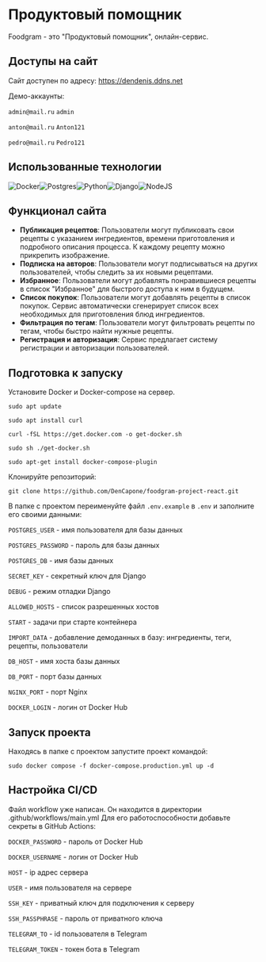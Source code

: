 # Продуктовый помощник

Foodgram - это "Продуктовый помощник", онлайн-сервис.

## Доступы на сайт

Сайт доступен по адресу: https://dendenis.ddns.net

Демо-аккаунты:

`admin@mail.ru`
`admin`

`anton@mail.ru`
`Anton121`

`pedro@mail.ru`
`Pedro121`

## Использованные технологии

![Docker](https://img.shields.io/badge/Docker-2496ed?style=for-the-badge&logo=docker&logoColor=white)![Postgres](https://img.shields.io/badge/Postgres-336791?style=for-the-badge&logo=Postgresql&logoColor=white)![Python](https://img.shields.io/badge/Python-30363d?style=for-the-badge&logo=Python&logoColor=yellow)![Django](https://img.shields.io/badge/Django-103e2e?style=for-the-badge&logo=Django&logoColor=white)![NodeJS](https://img.shields.io/badge/NodeJS-404137?style=for-the-badge&logo=Node.JS&logoColor=83cd29)

## Функционал сайта

* **Публикация рецептов**: Пользователи могут публиковать свои рецепты с указанием ингредиентов, времени приготовления и подробного описания процесса. К каждому рецепту можно прикрепить изображение.
* **Подписка на авторов**: Пользователи могут подписываться на других пользователей, чтобы следить за их новыми рецептами.
* **Избранное**: Пользователи могут добавлять понравившиеся рецепты в список "Избранное" для быстрого доступа к ним в будущем.
* **Список покупок**: Пользователи могут добавлять рецепты в список покупок. Сервис автоматически сгенерирует список всех необходимых для приготовления блюд ингредиентов.
* **Фильтрация по тегам**: Пользователи могут фильтровать рецепты по тегам, чтобы быстро найти нужные рецепты.
* **Регистрация и авторизация**: Сервис предлагает систему регистрации и авторизации пользователей.

## Подготовка к запуску

Установите Docker и Docker-compose на сервер.
```
sudo apt update
```
```
sudo apt install curl
``` 
```
curl -fSL https://get.docker.com -o get-docker.sh
```
```
sudo sh ./get-docker.sh
```
```
sudo apt-get install docker-compose-plugin
```

Клонируйте репозиторий:
```
git clone https://github.com/DenCapone/foodgram-project-react.git
```
В папке с проектом переименуйте файл `.env.example` в `.env` и заполните его своими данными:

`POSTGRES_USER` - имя пользователя для базы данных

`POSTGRES_PASSWORD` - пароль для базы данных

`POSTGRES_DB` - имя базы данных

`SECRET_KEY` - секретный ключ для Django

`DEBUG` - режим отладки Django

`ALLOWED_HOSTS` - список разрешенных хостов

`START` - задачи при старте контейнера

`IMPORT_DATA` - добавление демоданных в базу: ингредиенты, теги, рецепты, пользователи

`DB_HOST` - имя хоста базы данных

`DB_PORT` - порт базы данных

`NGINX_PORT` - порт Nginx

`DOCKER_LOGIN` - логин от Docker Hub

## Запуск проекта

Находясь в папке с проектом запустите проект командой:
```
sudo docker compose -f docker-compose.production.yml up -d
```

## Настройка CI/CD
Файл workflow уже написан. Он находится в директории .github/workflows/main.yml
Для его работоспособности добавьте секреты в GitHub Actions:

`DOCKER_PASSWORD` - пароль от Docker Hub

`DOCKER_USERNAME` - логин от Docker Hub

`HOST` - ip адрес сервера

`USER` - имя пользователя на сервере

`SSH_KEY` - приватный ключ для подключения к серверу

`SSH_PASSPHRASE` - пароль от приватного ключа

`TELEGRAM_TO` - id пользователя в Telegram

`TELEGRAM_TOKEN` - токен бота в Telegram

